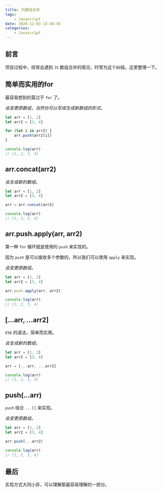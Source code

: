 ```yaml
---
title: JS数组合并
tags:
    - Javascript
date: 2020-12-03 13:30:45
categories:
    - Javascript
---
```


## 前言

项目过程中，经常会遇到 `JS` 数组合并的情况，时常为这个纠结。这里整理一下。

## 简单而实用的for

最容易想到的莫过于 `for` 了。

*会变更原数组，当然也可以写成生成新数组的形式。*

```javascript
let arr = [1, 2]
let arr2 = [3, 4]

for (let i in arr2) {
    arr.push(arr2[i])
}

console.log(arr)
// [1, 2, 3, 4]
```

## arr.concat(arr2)

*会生成新的数组。*

```javascript
let arr = [1, 2]
let arr2 = [3, 4]

arr = arr.concat(arr2)

console.log(arr)
// [1, 2, 3, 4]
```

## arr.push.apply(arr, arr2)

第一种 `for` 循环就是使用的 `push` 来实现的。

因为 `push` 是可以接收多个参数的，所以我们可以使用 `apply` 来实现。

*会变更原数组。*

```javascript
let arr = [1, 2]
let arr2 = [3, 4]

arr.push.apply(arr, arr2)

console.log(arr)
// [1, 2, 3, 4]
```

## [...arr, ...arr2]

`ES6` 的语法，简单而实用。

*会生成新的数组。*

```javascript
let arr = [1, 2]
let arr2 = [3, 4]

arr = [...arr, ...arr2]

console.log(arr)
// [1, 2, 3, 4]
```

## push(...arr)

`push` 结合 `...[]` 来实现。

*会变更原数组。*

```javascript
let arr = [1, 2]
let arr2 = [3, 4]

arr.push(...arr2)

console.log(arr)
// [1, 2, 3, 4]
```

## 最后

实现方式大同小异，可以理解那最容易理解的一部分。